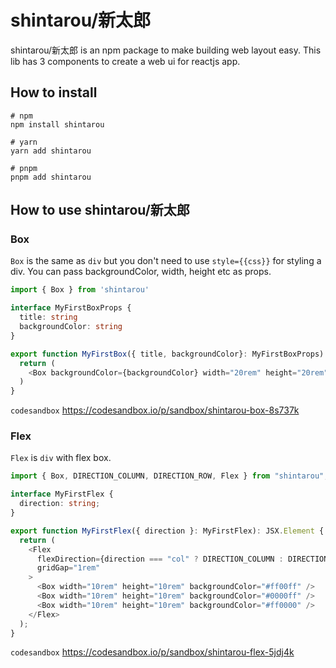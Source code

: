 # shintarou/新太郎
shintarou/新太郎 is an npm package to make building web layout easy. This lib has 3 components to create a web ui for reactjs app.

## How to install

```shell
# npm
npm install shintarou

# yarn
yarn add shintarou

# pnpm
pnpm add shintarou
```


## How to use shintarou/新太郎
### Box
`Box` is the same as `div` but you don't need to use `style={{css}}` for styling a div. You can pass backgroundColor, width, height etc as props.

```ts
import { Box } from 'shintarou'

interface MyFirstBoxProps {
  title: string
  backgroundColor: string
}

export function MyFirstBox({ title, backgroundColor}: MyFirstBoxProps): JSX.Element {
  return (
    <Box backgroundColor={backgroundColor} width="20rem" height="20rem">{title}</Box>
  )
}
```

`codesandbox`
https://codesandbox.io/p/sandbox/shintarou-box-8s737k


### Flex
`Flex` is `div` with flex box.

```ts
import { Box, DIRECTION_COLUMN, DIRECTION_ROW, Flex } from "shintarou";

interface MyFirstFlex {
  direction: string;
}

export function MyFirstFlex({ direction }: MyFirstFlex): JSX.Element {
  return (
    <Flex
      flexDirection={direction === "col" ? DIRECTION_COLUMN : DIRECTION_ROW}
      gridGap="1rem"
    >
      <Box width="10rem" height="10rem" backgroundColor="#ff00ff" />
      <Box width="10rem" height="10rem" backgroundColor="#0000ff" />
      <Box width="10rem" height="10rem" backgroundColor="#ff0000" />
    </Flex>
  );
}
```

`codesandbox`
https://codesandbox.io/p/sandbox/shintarou-flex-5jdj4k

